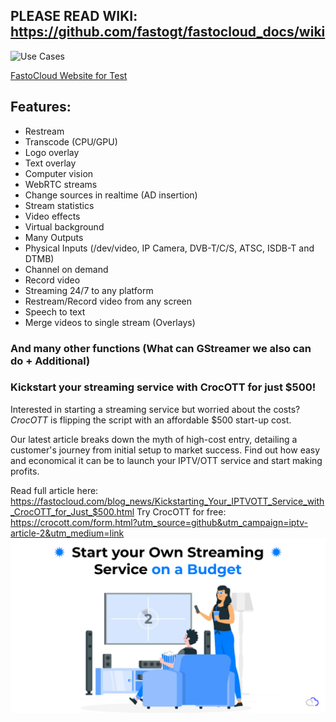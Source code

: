 ## PLEASE READ WIKI: https://github.com/fastogt/fastocloud_docs/wiki

![Use Cases](https://gitlab.com/fastogt/fastocloud_ott/docs/-/raw/main/images/howto/media/fastocloud_2.png)


[FastoCloud Website for Test](https://fastocloud.com)

## Features:
- Restream
- Transcode (CPU/GPU)
- Logo overlay
- Text overlay
- Computer vision
- WebRTC streams
- Change sources in realtime (AD insertion)
- Stream statistics
- Video effects
- Virtual background
- Many Outputs
- Physical Inputs (/dev/video, IP Camera, DVB-T/C/S, ATSC, ISDB-T and DTMB)
- Channel on demand
- Record video
- Streaming 24/7 to any platform
- Restream/Record video from any screen
- Speech to text
- Merge videos to single stream (Overlays)
### And many other functions (What can GStreamer we also can do + Additional)




### Kickstart your streaming service with CrocOTT for just $500!

Interested in starting a streaming service but worried about the costs? *CrocOTT* is flipping the script with an affordable $500 start-up cost. 

Our latest article breaks down the myth of high-cost entry, detailing a customer's journey from initial setup to market success. Find out how easy and economical it can be to launch your IPTV/OTT service and start making profits.

Read full article here: https://fastocloud.com/blog_news/Kickstarting_Your_IPTVOTT_Service_with_CrocOTT_for_Just_$500.html
Try CrocOTT for free: https://crocott.com/form.html?utm_source=github&utm_campaign=iptv-article-2&utm_medium=link
![Kickstart](https://github.com/fastogt/fastocloud_docs/blob/main/images/soc/start_streaming.png?raw=true)

